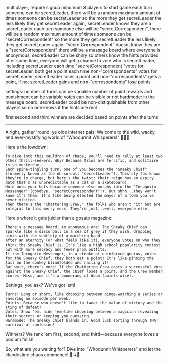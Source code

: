 

multiplayer, require signup
minumum 3 players to start game
each turn someone can be secretLeader, there will be a random maximum amount of times someone can be secretLeader so the more they get secretLeader the less likely they get secretLeader again, secretLeader knows they are a secretLeader 
each turn someone else will be "secretCorrespondent", there will be a random maximum amount of times someone can be "secretCorrespondent" so the more they get secretLeader the less likely they get secretLeader again, "secretCorrespondent" doesnt know they are a "secretCorrespondent" 
there will be a message board where everyone is anonymous, secretLeader can be shiny so others know the hints provided
after some time, everyone will get a chance to vote who is secretLeader, including secretLeader
each time "secretCorrespondent "votes for secretLeader, both get a point
each time non-"correspondents" votes for secretLeader, secretLeader loses a point and non-"correspondents" gets a point, if not secretLeader gains and non-"correspondents" lose points

settings:
number of turns can be variable
number of point rewards and punishment can be variable
votes can be visible or not
hardmode: in the message board, secretLeader could be non-distiquishable from other players so no one knows if the hints are real

first second and third winners are decided based on points after the turns

------------------------------------------------------------------
Alright, gather 'round, ye olde internet pals! Welcome to the wild, wacky, and ever-mystifying world of "Whodunnit Whisperers!" 🕵️‍♀️💬

Here's the lowdown:

    To dive into this cauldron of chaos, you'll need to rally at least two other thrill-seekers. Why? Because trios are terrific, and solitaire is so yesterday.
    Each spine-tingling turn, one of you becomes the "Sneaky Chief" (formerly known as the oh-so-dull "secretLeader"). This sly fox knows they're in charge, but here's the twist: their reign has an expiry date that's as unpredictable as a cat on a skateboard!
    Hold onto your hats because someone else morphs into the "Incognito Messenger" (goodbye, "secretCorrespondent"!). But shhh...they won't know it's them. It's like being elected the mayor of a town you've never visited.
    Then there's the "Chattering Crew," the folks who aren't "it" but are integral to this merry mess. They're just...well, everyone else.

Here's where it gets juicier than a gossip magazine:

    There's a message board! An anonymous one! The Sneaky Chief can sparkle like a disco ball in a sea of grey if they wish, dropping hints with the subtlety of a marching band.
    After an eternity (or what feels like it), everyone votes on who they think the Sneaky Chief is. It's like a high school popularity contest but with more secrecy and fewer prom outfits.
    If the Incognito Messenger, in a stroke of uninformed genius, votes for the Sneaky Chief, they both get a point! It's like pinning the tail on the donkey blindfolded and nailing it!
    But wait, there's more! If the Chattering Crew casts a successful vote against the Sneaky Chief, the Chief loses a point, and the Crew member scores! Miss, and it's a boomerang of doom (points-wise).

Settings, you ask? We've got 'em!

    Turns: Long or short, like choosing between binge-watching a series or savoring an episode per week.
    Points: Because who doesn't like to tweak the value of victory and the sting of defeat?
    Votes: Show 'em, hide 'em—like choosing between a magician revealing their secrets or keeping you guessing.
    Hardmode: The Sneaky Chief blends in. Good luck sorting through THAT carnival of confusion!

Winners? We rank 'em first, second, and third—because everyone loves a podium finish.

So, what are you waiting for? Dive into "Whodunnit Whisperers" and let the clandestine chaos commence! 🎉🔍✨